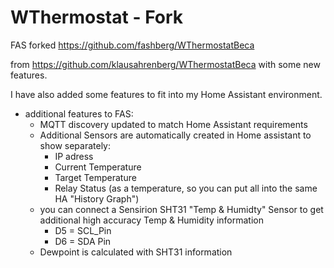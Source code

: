 # WThermostat - Fork

FAS forked <https://github.com/fashberg/WThermostatBeca> 

from <https://github.com/klausahrenberg/WThermostatBeca> with some new features.



I have also added some features to fit into my Home Assistant environment.

* additional features to FAS:
  * MQTT discovery updated to match Home Assistant requirements
  * Additional Sensors are automatically created in Home assistant to show separately:
    * IP adress
    * Current Temperature
    * Target Temperature
    * Relay Status (as a temperature, so you can put all into the same HA "History Graph")
  * you can connect a Sensirion SHT31 "Temp & Humidty" Sensor to get additional high accuracy Temp & Humidity information
    * D5 = SCL_Pin
    * D6 = SDA Pin
  * Dewpoint is calculated with SHT31 information

